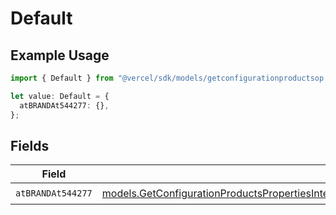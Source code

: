 # Default

## Example Usage

```typescript
import { Default } from "@vercel/sdk/models/getconfigurationproductsop.js";

let value: Default = {
  atBRANDAt544277: {},
};
```

## Fields

| Field                                                                                                                                                                                                                                                                      | Type                                                                                                                                                                                                                                                                       | Required                                                                                                                                                                                                                                                                   | Description                                                                                                                                                                                                                                                                |
| -------------------------------------------------------------------------------------------------------------------------------------------------------------------------------------------------------------------------------------------------------------------------- | -------------------------------------------------------------------------------------------------------------------------------------------------------------------------------------------------------------------------------------------------------------------------- | -------------------------------------------------------------------------------------------------------------------------------------------------------------------------------------------------------------------------------------------------------------------------- | -------------------------------------------------------------------------------------------------------------------------------------------------------------------------------------------------------------------------------------------------------------------------- |
| `atBRANDAt544277`                                                                                                                                                                                                                                                          | [models.GetConfigurationProductsPropertiesIntegrationsResponse200ApplicationJSONResponseBodyProductsMetadataSchemaAtBRANDAt544277](../models/getconfigurationproductspropertiesintegrationsresponse200applicationjsonresponsebodyproductsmetadataschemaatbrandat544277.md) | :heavy_check_mark:                                                                                                                                                                                                                                                         | N/A                                                                                                                                                                                                                                                                        |